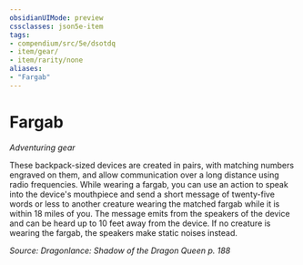 ```yaml
---
obsidianUIMode: preview
cssclasses: json5e-item
tags:
- compendium/src/5e/dsotdq
- item/gear/
- item/rarity/none
aliases: 
- "Fargab"
---
```

# Fargab
*Adventuring gear*  


These backpack-sized devices are created in pairs, with matching numbers engraved on them, and allow communication over a long distance using radio frequencies. While wearing a fargab, you can use an action to speak into the device's mouthpiece and send a short message of twenty-five words or less to another creature wearing the matched fargab while it is within 18 miles of you. The message emits from the speakers of the device and can be heard up to 10 feet away from the device. If no creature is wearing the fargab, the speakers make static noises instead.

*Source: Dragonlance: Shadow of the Dragon Queen p. 188*
